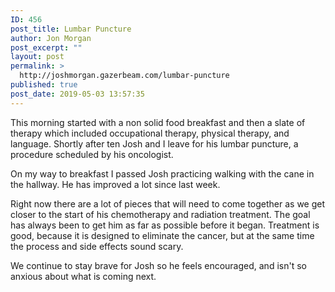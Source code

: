 ```yaml
---
ID: 456
post_title: Lumbar Puncture
author: Jon Morgan
post_excerpt: ""
layout: post
permalink: >
  http://joshmorgan.gazerbeam.com/lumbar-puncture
published: true
post_date: 2019-05-03 13:57:35
---
```

This morning started with a non solid food breakfast and then a slate of therapy which included occupational therapy, physical therapy, and language. Shortly after ten Josh and I leave for his lumbar puncture, a procedure scheduled by his oncologist.

On my way to breakfast I passed Josh practicing walking with the cane in the hallway. He has improved a lot since last week.

Right now there are a lot of pieces that will need to come together as we get closer to the start of his chemotherapy and radiation treatment. The goal has always been to get him as far as possible before it began. Treatment is good, because it is designed to eliminate the cancer, but at the same time the process and side effects sound scary.

We continue to stay brave for Josh so he feels encouraged, and isn't so anxious about what is coming next.